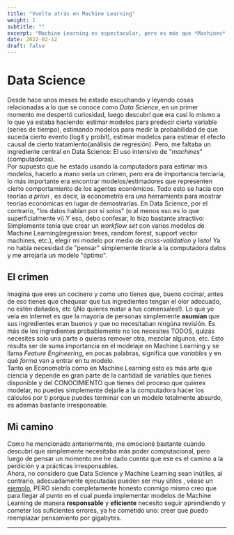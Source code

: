 ```yaml
---
title: "Vuelta atrás en Machine Learning"
weight: 1
subtitle: ""
excerpt: "Machine Learning es espectacular, pero es más que *Machines*."
date: 2022-02-12
draft: false
---
```


# Data Science 
Desde hace unos meses he estado escuchando y leyendo cosas relacionadas
a lo que se conoce como *Data Science*, en un primer momento me despertó
curiosidad, luego descubrí que era casi lo mismo a lo que ya estaba haciendo: estimar modelos para predecir cierta variable (series de tiempo), estimando modelos para medir la probabilidad de que suceda cierto evento (logit y probit), estimar modelos para estimar el efecto causal de cierto tratamiento(análisis de regresión). Pero, me faltaba un ingrediente central en Data Science: El uso intensivo de "*machines*" (computadoras).  
Por supuesto que he estado usando la computadora para estimar mis modelos, hacerlo a mano sería un crimen, pero era de importancia terciaria, lo más importante era encontrar modelos/estimadores que representen cierto comportamiento de los agentes económicos. Todo esto se hacía con teorías *a priori* , es decir, la econometría era una herramienta para mostrar teorías económicas en lugar de demostrarlas. En Data Science, por el contrario, "los datos hablan por sí solos" (o al menos eso es lo que superficialmente vi).Y eso, debo confesar, lo hizo bastante atractivo: Simplemente tenía que crear un *workflow set* con varios modelos de Machine Learning(regression trees, random forest, support vector machines, etc.), elegir mi modelo por medio de *cross-validation*  y listo! Ya no había necesidad de "pensar" simplemente tirarle a la computadora datos y me arrojaría un modelo "óptimo".

## El crimen
Imagina que eres un cocinero y como uno tienes que, bueno cocinar, antes de eso tienes que chequear que tus ingredientes tengan el olor adecuado, no estén dañados, etc (¡No quieres matar a tus comensales!). Lo que yo veía en internet es que la mayoría de personas simplemente **asumían** que sus ingredientes eran buenos y que no necesitaban ningúna revisión. Es más de los ingredientes probablemente no los necesites TODOS, quizás necesites solo una parte o quieras remover otra, mezclar algunos, etc. Esto resulta ser de suma importancia en el modelaje en Machine Learning y se llama *Feature Engineering*, en pocas palabras, significa que *variables* y en qué *forma* van a entrar en tu modelo.  
Tanto en Econometría como en Machine Learning esto es más arte que ciencia y depende en gran parte de la cantidad de variables que tienes disponible y del CONOCIMIENTO que tienes del proceso que quieres modelar, no puedes simplemente dejarle a la computadora hacer los cálculos por ti porque puedes terminar con un modelo totalmente absurdo, es además bastante irresponsable.

## Mi camino
Como he mencionado anteriormente, me emocioné bastante cuando descubrí que simplemente necesitaba más poder computacional, pero luego de pensar un momento me he dado cuenta que ese es el camino a la perdición y a prácticas irresponsables.  
Ahora, no considero que Data Science y Machine Learning sean inútiles, al contrario, adecuadamente ejecutadas pueden ser muy útiles , véase un [ejemplo](https://www.youtube.com/watch?v=lji-jNsXmAM), PERO siendo completamente honesto conmigo mismo creo que para llegar al punto en el cual pueda implementar modelos de Machine Learning de manera **responsable**  y **eficiente**  necesito seguir aprendiendo y cometer los suficientes errores, ya he cometido uno: creer que puedo reemplazar pensamiento por gigabytes.


---

